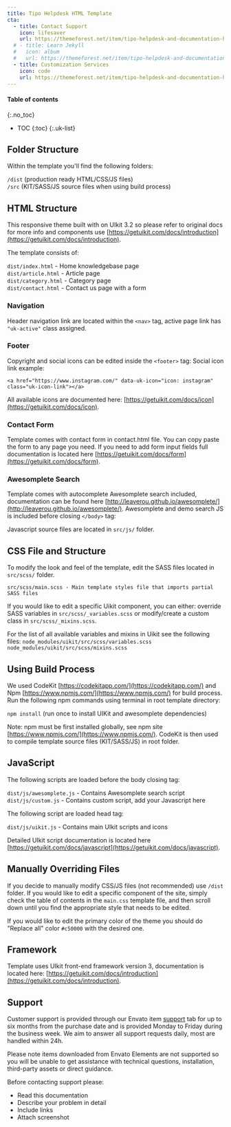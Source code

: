 ```yaml
---
title: Tipo Helpdesk HTML Template
cta:
  - title: Contact Support
    icon: lifesaver
    url: https://themeforest.net/item/tipo-helpdesk-and-documentation-html5-responsive-template/25296596/support
  # - title: Learn Jekyll
  #   icon: album
  #   url: https://themeforest.net/item/tipo-helpdesk-and-documentation-html5-responsive-template/25296596/support
  - title: Customization Services
    icon: code
    url: https://themeforest.net/item/tipo-helpdesk-and-documentation-html5-responsive-template/25296596/support
---
```


#### Table of contents
{:.no_toc}
* TOC
{:toc}
{:.uk-list}

## Folder Structure
Within the template you'll find the following folders:

`/dist`    (production ready HTML/CSS/JS files)  
`/src`     (KIT/SASS/JS source files when using build process)


## HTML Structure
This responsive theme built with on UIkit 3.2 so please refer to original docs for more info and components use [https://getuikit.com/docs/introduction](https://getuikit.com/docs/introduction).

The template consists of:

`dist/index.html` - Home knowledgebase page  
`dist/article.html` - Article page  
`dist/category.html` - Category page  
`dist/contact.html` - Contact us page with a form

### Navigation
Header navigation link are located within the `<nav>` tag, active page link has `"uk-active"` class assigned.
 

### Footer
Copyright and social icons can be edited inside the `<footer>` tag:
Social icon link example:
```
<a href="https://www.instagram.com/" data-uk-icon="icon: instagram" class="uk-icon-link"></a>
```

All available icons are documented here: [https://getuikit.com/docs/icon](https://getuikit.com/docs/icon).

### Contact Form
Template comes with contact form in contact.html file. You can copy paste the form to any page you need. If you need to add form input fields full documentation is located here [https://getuikit.com/docs/form](https://getuikit.com/docs/form).

### Awesomplete Search
Template comes with autocomplete Awesomplete search included, documentation can be found here [http://leaverou.github.io/awesomplete/](http://leaverou.github.io/awesomplete/). Awesomplete and demo search JS is included before closing `</body>` tag:
  

Javascript source files are located in `src/js/` folder.

## CSS File and Structure
To modify the look and feel of the template, edit the SASS files located in `src/scss/` folder. 
```
src/scss/main.scss - Main template styles file that imports partial SASS files
```

If you would like to edit a specific Uikit component, you can either: 
override SASS variables in `src/scss/_variables.scss`
or modify/create a custom class in `src/scss/_mixins.scss`.

For the list of all available variables and mixins in Uikit see the following files:
`node_modules/uikit/src/scss/variables.scss`  
`node_modules/uikit/src/scss/mixins.scss`  

## Using Build Process
We used CodeKit [https://codekitapp.com/](https://codekitapp.com/) and Npm [https://www.npmjs.com/](https://www.npmjs.com/) for build process.
Run the following npm commands using terminal in root template directory:

`npm install`   (run once to install UIKit and awesomplete dependencies)

Note: npm must be first installed globally, see npm site [https://www.npmjs.com/](https://www.npmjs.com/).
CodeKit is then used to compile template source files (KIT/SASS/JS) in root folder.

## JavaScript
The following scripts are loaded before the body closing tag:

`dist/js/awesomplete.js` - Contains Awesomplete search script
`dist/js/custom.js` - Contains custom script, add your Javascript here

The following script are loaded head tag:

`dist/js/uikit.js` - Contains main UIkit scripts and icons

Detailed UIkit script documentation is located here [https://getuikit.com/docs/javascript](https://getuikit.com/docs/javascript).

## Manually Overriding Files
If you decide to manually modify CSS/JS files (not recommended) use `/dist` folder. If you would like to edit a specific component of the site, simply check the table of contents in the `main.css` template  file, and then scroll down until you find the appropriate style that needs to be edited.

If you would like to edit the primary color of the theme you should do "Replace all" color `#c50000` with the desired one.

## Framework
Template uses UIkit front-end framework version 3, documentation is located here: [https://getuikit.com/docs/introduction](https://getuikit.com/docs/introduction).

## Support
Customer support is provided through our Envato item [support](https://themeforest.net/item/tipo-helpdesk-and-documentation-html5-responsive-template/25296596/support) tab for up to six months from the purchase date and is provided Monday to Friday during the business week. We aim to answer all support requests daily, most are handled within 24h.

Please note items downloaded from Envato Elements are not supported so you will be unable to get assistance with technical questions, installation, third-party assets or direct guidance.

Before contacting support please:

- Read this documentation
- Describe your problem in detail
- Include links
- Attach screenshot